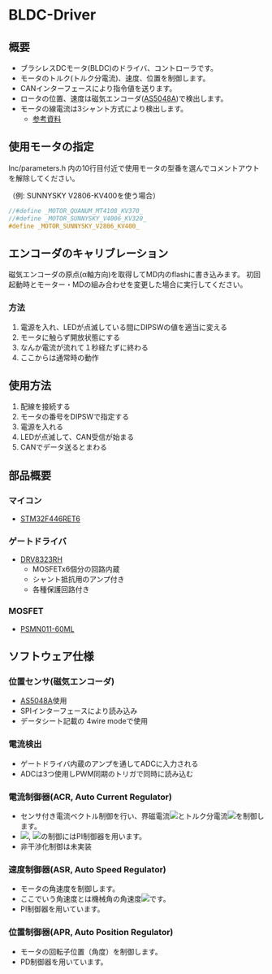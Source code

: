 # BLDC-Driver
## 概要
- ブラシレスDCモータ(BLDC)のドライバ、コントローラです。
- モータのトルク(トルク分電流)、速度、位置を制御します。
- CANインターフェースにより指令値を送ります。
- ロータの位置、速度は磁気エンコーダ([AS5048A](https://ams.com/ja/as5048a))で検出します。
- モータの線電流は3シャント方式により検出します。
  * [参考資料](http://www.tij.co.jp/jp/lit/ug/tiducy7/tiducy7.pdf)

## 使用モータの指定
Inc/parameters.h 内の10行目付近で使用モータの型番を選んでコメントアウトを解除してください。

（例: SUNNYSKY V2806-KV400を使う場合）
```c
//#define _MOTOR_QUANUM_MT4108_KV370_
//#define _MOTOR_SUNNYSKY_V4006_KV320_
#define _MOTOR_SUNNYSKY_V2806_KV400_
```

## エンコーダのキャリブレーション
磁気エンコーダの原点(α軸方向)を取得してMD内のflashに書き込みます。
初回起動時とモーター・MDの組み合わせを変更した場合に実行してください。
### 方法
1. 電源を入れ、LEDが点滅している間にDIPSWの値を適当に変える
2. モータに触らず開放状態にする
3. なんか電流が流れて１秒経たずに終わる
4. ここからは通常時の動作

## 使用方法
1. 配線を接続する
2. モータの番号をDIPSWで指定する
3. 電源を入れる
4. LEDが点滅して、CAN受信が始まる
4. CANでデータ送るとまわる

## 部品概要
### マイコン
- [STM32F446RET6](https://www.stmcu.jp/stm32/stm32f4/stm32f446/12361/)

### ゲートドライバ
- [DRV8323RH](http://www.ti.com/lit/ds/symlink/drv8323r.pdf)
  * MOSFETx6個分の回路内蔵
  * シャント抵抗用のアンプ付き
  * 各種保護回路付き

### MOSFET
- [PSMN011-60ML](https://assets.nexperia.com/documents/data-sheet/PSMN011-60ML.pdf)

## ソフトウェア仕様
### 位置センサ(磁気エンコーダ)
- [AS5048A](https://ams.com/ja/as5048a)使用
- SPIインターフェースにより読み込み
- データシート記載の 4wire modeで使用

### 電流検出
- ゲートドライバ内蔵のアンプを通してADCに入力される
- ADCは3つ使用しPWM同期のトリガで同時に読み込む

### 電流制御器(ACR, Auto Current Regulator)
- センサ付き電流ベクトル制御を行い、界磁電流<img src="https://latex.codecogs.com/gif.latex?i_d"/>とトルク分電流<img src="https://latex.codecogs.com/gif.latex?i_q"/>を制御します。
- <img src="https://latex.codecogs.com/gif.latex?i_d"/>, <img src="https://latex.codecogs.com/gif.latex?i_q"/>の制御にはPI制御器を用います。
- 非干渉化制御は未実装

### 速度制御器(ASR, Auto Speed Regulator)
- モータの角速度を制御します。
- ここでいう角速度とは機械角の角速度<img src="https://latex.codecogs.com/svg.latex?\omega_m"/>です。
- PI制御器を用いています。


### 位置制御器(APR, Auto Position Regulator)
- モータの回転子位置（角度）を制御します。
- PD制御器を用いています。



